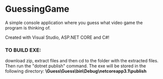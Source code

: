 # GuessingGame
 A simple console application where you guess what video game the program is thinking of.

Created with Visual Studio, ASP.NET CORE and C#!

### TO BUILD EXE:

download zip, extract files and then cd to the folder with the extracted files. Then run the "dotnet publish" command. The exe will be stored in the following directory:
**<where ever your repo is stored>\Guess\Guess\bin\Debug\netcoreapp3.1\publish**

